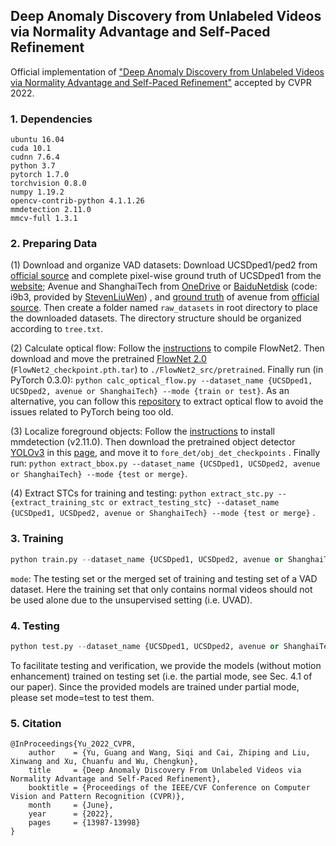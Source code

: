 ## Deep Anomaly Discovery from Unlabeled Videos via Normality Advantage and Self-Paced Refinement

Official implementation of ["Deep Anomaly Discovery from Unlabeled Videos via Normality Advantage and Self-Paced Refinement"](https://openaccess.thecvf.com/content/CVPR2022/html/Yu_Deep_Anomaly_Discovery_From_Unlabeled_Videos_via_Normality_Advantage_and_CVPR_2022_paper.html) accepted by CVPR 2022.

### 1. Dependencies

```
ubuntu 16.04
cuda 10.1
cudnn 7.6.4
python 3.7
pytorch 1.7.0
torchvision 0.8.0
numpy 1.19.2
opencv-contrib-python 4.1.1.26
mmdetection 2.11.0
mmcv-full 1.3.1
```

### 2. Preparing Data

(1) Download and organize VAD datasets: Download UCSDped1/ped2 from [official source](http://svcl.ucsd.edu/projects/anomaly/dataset.htm) and complete pixel-wise ground truth of UCSDped1 from the [website](https://hci.iwr.uni-heidelberg.de/content/video-parsing-abnormality-detection); Avenue and ShanghaiTech from [OneDrive](https://onedrive.live.com/?authkey=%21AMqh2fTSemfrokE&id=3705E349C336415F%215109&cid=3705E349C336415F) or [BaiduNetdisk](https://pan.baidu.com/s/1j0TEt-2Dw3kcfdX-LCF0YQ) (code: i9b3, provided by [StevenLiuWen](https://github.com/StevenLiuWen/ano_pred_cvpr2018)) , and [ground truth](www.cse.cuhk.edu.hk/leojia/projects/detectabnormal/ground_truth_demo.zip) of avenue from [official source](http://www.cse.cuhk.edu.hk/leojia/projects/detectabnormal/dataset.html). Then create a folder named `raw_datasets` in root directory to place the downloaded datasets. The directory structure should be organized according to `tree.txt`.

(2) Calculate optical flow: Follow the [instructions](https://github.com/vt-vl-lab/flownet2.pytorch) to compile FlowNet2. Then download and move the pretrained [FlowNet 2.0](https://drive.google.com/file/d/1hF8vS6YeHkx3j2pfCeQqqZGwA_PJq_Da/view?usp=sharing) (`FlowNet2_checkpoint.pth.tar`) to `./FlowNet2_src/pretrained`.  Finally run (in PyTorch 0.3.0): `python calc_optical_flow.py --dataset_name {UCSDped1, UCSDped2, avenue or ShanghaiTech} --mode {train or test}`. As an alternative, you can follow this [repository](https://github.com/LiUzHiAn/hf2vad/tree/master/pre_process) to extract optical flow to avoid the issues related to PyTorch being too old.

(3) Localize foreground objects: Follow the [instructions](https://github.com/open-mmlab/mmdetection/blob/v2.11.0/docs/get_started.md) to install mmdetection (v2.11.0). Then download the pretrained object detector [YOLOv3](download.openmmlab.com/mmdetection/v2.0/yolo/yolov3_d53_mstrain-608_273e_coco/yolov3_d53_mstrain-608_273e_coco-139f5633.pth) in this [page](https://github.com/open-mmlab/mmdetection/blob/v2.11.0/configs/yolo/README.md), and move it to `fore_det/obj_det_checkpoints` . Finally run: `python extract_bbox.py --dataset_name {UCSDped1, UCSDped2, avenue or ShanghaiTech} --mode {test or merge}`.

(4) Extract STCs for training and testing: `python extract_stc.py --{extract_training_stc or extract_testing_stc} --dataset_name {UCSDped1, UCSDped2, avenue or ShanghaiTech} --mode {test or merge}` .

### 3. Training

```python
python train.py --dataset_name {UCSDped1, UCSDped2, avenue or ShanghaiTech} --mode {test or merge}
```

`mode`: The testing set or the merged set of training and testing set of a VAD dataset. Here the training set that only contains normal videos should not be used alone due to the unsupervised setting (i.e. UVAD).

### 4. Testing

```python
python test.py --dataset_name {UCSDped1, UCSDped2, avenue or ShanghaiTech} --mode {test or merge}
```

To facilitate testing and verification, we provide the models (without motion enhancement) trained on testing set (i.e. the partial mode, see Sec. 4.1 of our paper). Since the provided models are trained under partial mode, please set mode=test to test them.

### 5. Citation

```
@InProceedings{Yu_2022_CVPR,
    author    = {Yu, Guang and Wang, Siqi and Cai, Zhiping and Liu, Xinwang and Xu, Chuanfu and Wu, Chengkun},
    title     = {Deep Anomaly Discovery From Unlabeled Videos via Normality Advantage and Self-Paced Refinement},
    booktitle = {Proceedings of the IEEE/CVF Conference on Computer Vision and Pattern Recognition (CVPR)},
    month     = {June},
    year      = {2022},
    pages     = {13987-13998}
}
```
